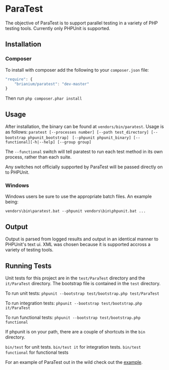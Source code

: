 ParaTest
========
The objective of ParaTest is to support parallel testing in a variety of PHP testing tools. Currently only PHPUnit is supported.

Installation
------------
### Composer ###
To install with composer add the following to your `composer.json` file:
```js
"require": {
    "brianium/paratest": "dev-master"
}
```
Then run `php composer.phar install`

Usage
-----
After installation, the binary can be found at `vendors/bin/paratest`. Usage is as follows:
`paratest [--processes number] [--path test_directory] [--bootstrap phpunit_bootstrap] `
`[--phpunit phpunit_binary] [--functional][-h|--help] [--group group]`

The `--functional` switch will tell paratest to run each test method in its own process, rather than each suite.

Any switches not officially supported by ParaTest will be passed directly on to PHPUnit.

### Windows ###
Windows users be sure to use the appropriate batch files.
An example being:

`vendors\bin\paratest.bat --phpunit vendors\bin\phpunit.bat ...`

Output
------
Output is parsed from logged results and output in an identical manner to PHPUnit's text ui. XML was chosen because it is supported accross a variety of testing tools.

Running Tests
-------------
Unit tests for this project are in the `test/ParaTest` directory and the `it/ParaTest` directory. The bootstrap file is contained in the `test` directory.

To run unit tests:
`phpunit --bootstrap test/bootstrap.php test/ParaTest`

To run integration tests:
`phpunit --bootstrap test/bootstrap.php it/ParaTest`

To run functional tests:
`phpunit --bootstrap test/bootstrap.php functional`

If phpunit is on your path, there are a couple of shortcuts in the `bin` directory.

`bin/test` for unit tests.
`bin/test it` for integration tests.
`bin/test functional` for functional tests

For an example of ParaTest out in the wild check out the [example](https://github.com/brianium/paratest-selenium).